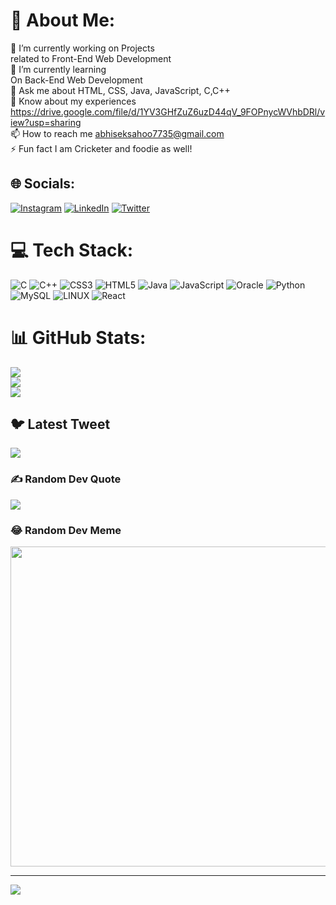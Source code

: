 # 💫 About Me:
🔭 I’m currently working on Projects <br>related to Front-End Web Development<br>🌱 I’m currently learning <br>On Back-End Web Development<br>💬 Ask me about HTML, CSS, Java, JavaScript, C,C++<br>📄 Know about my experiences <br>https://drive.google.com/file/d/1YV3GHfZuZ6uzD44qV_9FOPnycWVhbDRl/view?usp=sharing<br>📫 How to reach me abhiseksahoo7735@gmail.com<br>⚡ Fun fact I am Cricketer and foodie as well!


## 🌐 Socials:
[![Instagram](https://img.shields.io/badge/Instagram-%23E4405F.svg?logo=Instagram&logoColor=white)](https://instagram.com/https://instagram.com/alex_abhisek?igshid=N2JhNDIwYjc=) [![LinkedIn](https://img.shields.io/badge/LinkedIn-%230077B5.svg?logo=linkedin&logoColor=white)](https://linkedin.com/in/sahoo-abhisek) [![Twitter](https://img.shields.io/badge/Twitter-%231DA1F2.svg?logo=Twitter&logoColor=white)](https://twitter.com/@AlexAbhisek) 

# 💻 Tech Stack:
![C](https://img.shields.io/badge/c-%2300599C.svg?style=for-the-badge&logo=c&logoColor=white) ![C++](https://img.shields.io/badge/c++-%2300599C.svg?style=for-the-badge&logo=c%2B%2B&logoColor=white) ![CSS3](https://img.shields.io/badge/css3-%231572B6.svg?style=for-the-badge&logo=css3&logoColor=white) ![HTML5](https://img.shields.io/badge/html5-%23E34F26.svg?style=for-the-badge&logo=html5&logoColor=white) ![Java](https://img.shields.io/badge/java-%23ED8B00.svg?style=for-the-badge&logo=java&logoColor=white) ![JavaScript](https://img.shields.io/badge/javascript-%23323330.svg?style=for-the-badge&logo=javascript&logoColor=%23F7DF1E) ![Oracle](https://img.shields.io/badge/Oracle-F80000?style=for-the-badge&logo=oracle&logoColor=white) ![Python](https://img.shields.io/badge/python-3670A0?style=for-the-badge&logo=python&logoColor=ffdd54) ![MySQL](https://img.shields.io/badge/mysql-%2300f.svg?style=for-the-badge&logo=mysql&logoColor=white) ![LINUX](https://img.shields.io/badge/Linux-FCC624?style=for-the-badge&logo=linux&logoColor=black) ![React](https://img.shields.io/badge/react-%2320232a.svg?style=for-the-badge&logo=react&logoColor=%2361DAFB)
# 📊 GitHub Stats:
![](https://github-readme-stats.vercel.app/api?username=i-Abhisek&theme=radical&hide_border=true&include_all_commits=true&count_private=true)<br/>
![](https://github-readme-streak-stats.herokuapp.com/?user=i-Abhisek&theme=radical&hide_border=true)<br/>
![](https://github-readme-stats.vercel.app/api/top-langs/?username=i-Abhisek&theme=radical&hide_border=true&include_all_commits=true&count_private=true&layout=compact)

## 🐦 Latest Tweet
[![](https://gtce.itsvg.in/api?username=@AlexAbhisek)](https://github.com/VishwaGauravIn/github-twitter-card-embed)

### ✍️ Random Dev Quote
![](https://quotes-github-readme.vercel.app/api?type=horizontal&theme=radical)

### 😂 Random Dev Meme
<img src="https://random-memer.herokuapp.com/" width="512px"/>

---
[![](https://visitcount.itsvg.in/api?id=i-Abhisek&icon=0&color=0)](https://visitcount.itsvg.in)

<!-- Proudly created with GPRM ( https://gprm.itsvg.in ) -->
